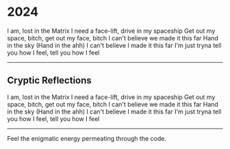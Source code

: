 # 2024

I am, lost in the Matrix
I need a face-lift, drive in my spaceship
Get out my space, bitch, get out my face, bitch
I can't believe we made it this far
Hand in the sky (Hand in the ahh)
I can't believe I made it this far
I'm just tryna tell you how I feel, tell you how I feel

---

## Cryptic Reflections

I am, lost in the Matrix
I need a face-lift, drive in my spaceship
Get out my space, bitch, get out my face, bitch
I can't believe we made it this far
Hand in the sky (Hand in the ahh)
I can't believe I made it this far
I'm just tryna tell you how I feel, tell you how I feel

---

Feel the enigmatic energy permeating through the code.
